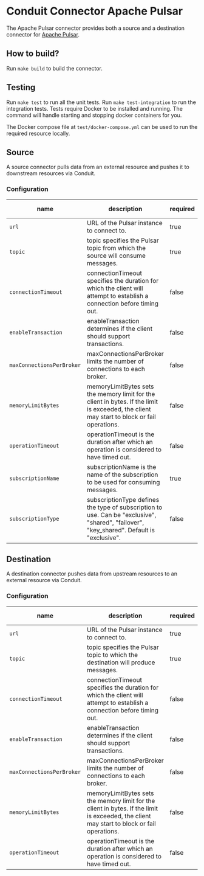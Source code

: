 # Conduit Connector Apache Pulsar

The Apache Pulsar connector provides both a source and a destination connector for [Apache Pulsar](https://pulsar.apache.org/).

## How to build?
Run `make build` to build the connector.

## Testing
Run `make test` to run all the unit tests. Run `make test-integration` to run the integration tests. Tests require Docker to be installed and running. The command will handle starting and stopping docker containers for you.

The Docker compose file at `test/docker-compose.yml` can be used to run the required resource locally.

## Source
A source connector pulls data from an external resource and pushes it to downstream resources via Conduit.

### Configuration

| name                     | description                                                                                                                           | required | default value |
|--------------------------|---------------------------------------------------------------------------------------------------------------------------------------|----------|---------------|
| `url`                    | URL of the Pulsar instance to connect to.                                                                                             | true     |               |
| `topic`                  | topic specifies the Pulsar topic from which the source will consume messages.                                                        | true     |               |
| `connectionTimeout`      | connectionTimeout specifies the duration for which the client will attempt to establish a connection before timing out.              | false    |               |
| `enableTransaction`      | enableTransaction determines if the client should support transactions.                                                               | false    |               |
| `maxConnectionsPerBroker`| maxConnectionsPerBroker limits the number of connections to each broker.                                                              | false    |               |
| `memoryLimitBytes`       | memoryLimitBytes sets the memory limit for the client in bytes. If the limit is exceeded, the client may start to block or fail operations. | false    |               |
| `operationTimeout`       | operationTimeout is the duration after which an operation is considered to have timed out.                                            | false    |               |
| `subscriptionName`       | subscriptionName is the name of the subscription to be used for consuming messages.                                                   | true     |               |
| `subscriptionType`       | subscriptionType defines the type of subscription to use. Can be "exclusive", "shared", "failover", "key_shared". Default is "exclusive". | false    | exclusive     |


## Destination
A destination connector pushes data from upstream resources to an external resource via Conduit.

### Configuration

| name                     | description                                                                                                                           | required | default value |
|--------------------------|---------------------------------------------------------------------------------------------------------------------------------------|----------|---------------|
| `url`                    | URL of the Pulsar instance to connect to.                                                                                             | true     |               |
| `topic`                  | topic specifies the Pulsar topic to which the destination will produce messages.                                                      | true     |               |
| `connectionTimeout`      | connectionTimeout specifies the duration for which the client will attempt to establish a connection before timing out.              | false    |               |
| `enableTransaction`      | enableTransaction determines if the client should support transactions.                                                               | false    |               |
| `maxConnectionsPerBroker`| maxConnectionsPerBroker limits the number of connections to each broker.                                                              | false    |               |
| `memoryLimitBytes`       | memoryLimitBytes sets the memory limit for the client in bytes. If the limit is exceeded, the client may start to block or fail operations. | false    |               |
| `operationTimeout`       | operationTimeout is the duration after which an operation is considered to have timed out.                                            | false    |               |
